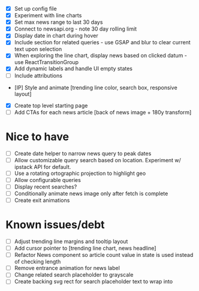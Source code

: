 - [x] Set up config file
- [x] Experiment with line charts
- [x] Set max news range to last 30 days
- [x] Connect to newsapi.org - note 30 day rolling limit
- [x] Display date in chart during hover
- [x] Include section for related queries - use GSAP and blur to clear current text upon selection
- [x] When exploring the line chart, display news based on clicked datum - use ReactTransitionGroup
- [x] Add dynamic labels and handle UI empty states
- [ ] Include attributions
- [IP] Style and animate [trending line color, search box, responsive layout]
- [x] Create top level starting page
- [ ] Add CTAs for each news article [back of news image + 180y transform]

# Nice to have
- [ ] Create date helper to narrow news query to peak dates
- [ ] Allow customizable query search based on location. Experiment w/ ipstack API for default.
- [ ] Use a rotating ortographic projection to highlight geo
- [ ] Allow configurable queries
- [ ] Display recent searches?
- [ ] Conditionally animate news image only after fetch is complete
- [ ] Create exit animations

# Known issues/debt
- [ ] Adjust trending line margins and tooltip layout
- [ ] Add cursor pointer to [trending line chart, news headline]
- [ ] Refactor News component so article count value in state is used instead of checking length
- [ ] Remove entrance animation for news label
- [ ] Change related search placeholder to grayscale
- [ ] Create backing svg rect for search placeholder text to wrap into